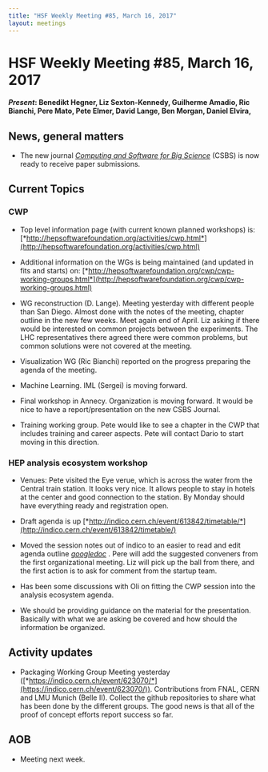 ```yaml
---
title: "HSF Weekly Meeting #85, March 16, 2017"
layout: meetings
---
```


# HSF Weekly Meeting #85, March 16, 2017

#### *Present*: Benedikt Hegner, Liz Sexton-Kennedy, Guilherme Amadio, Ric Bianchi, Pere Mato, Pete Elmer, David Lange, Ben Morgan, Daniel Elvira, 

## News, general matters

-   The new journal [*Computing and Software for Big Science*](http://www.springer.com/physics/particle+and+nuclear+physics/journal/41781) (CSBS) is now ready to receive paper submissions.

## Current Topics 

### CWP

-   Top level information page (with current known planned workshops) is: [*http://hepsoftwarefoundation.org/activities/cwp.html*](http://hepsoftwarefoundation.org/activities/cwp.html)

-   Additional information on the WGs is being maintained (and updated in fits and starts) on: [*http://hepsoftwarefoundation.org/cwp/cwp-working-groups.html*](http://hepsoftwarefoundation.org/cwp/cwp-working-groups.html)

-   WG reconstruction (D. Lange). Meeting yesterday with different people than San Diego. Almost done with the notes of the meeting, chapter outline in the new few weeks. Meet again end of April. Liz asking if there would be interested on common projects between the experiments. The LHC representatives there agreed there were common problems, but common solutions were not covered at the meeting.

-   Visualization WG (Ric Bianchi) reported on the progress preparing the agenda of the meeting.

-   Machine Learning. IML (Sergei) is moving forward.

-   Final workshop in Annecy. Organization is moving forward. It would be nice to have a report/presentation on the new CSBS Journal.

-   Training working group. Pete would like to see a chapter in the CWP that includes training and career aspects. Pete will contact Dario to start moving in this direction.

### HEP analysis ecosystem workshop

-   Venues: Pete visited the Eye verue, which is across the water from the Central train station. It looks very nice. It allows people to stay in hotels at the center and good connection to the station. By Monday should have everything ready and registration open.

-   Draft agenda is up [*http://indico.cern.ch/event/613842/timetable/*](http://indico.cern.ch/event/613842/timetable/)

-   Moved the session notes out of indico to an easier to read and edit agenda outline [*googledoc*](https://docs.google.com/document/d/1F2v4W5X216sXALToBTT-jT0fFkaIQhld2cqDnSqdv-I/edit?usp=sharing) . Pere will add the suggested conveners from the first organizational meeting. Liz will pick up the ball from there, and the first action is to ask for comment from the startup team.

-   Has been some discussions with Oli on fitting the CWP session into the analysis ecosystem agenda.

-   We should be providing guidance on the material for the presentation. Basically with what we are asking be covered and how should the information be organized.

## Activity updates

-   Packaging Working Group Meeting yesterday ([*https://indico.cern.ch/event/623070/*](https://indico.cern.ch/event/623070/)). Contributions from FNAL, CERN and LMU Munich (Belle II). Collect the github repositories to share what has been done by the different groups. The good news is that all of the proof of concept efforts report success so far.

## AOB

-   Meeting next week.



